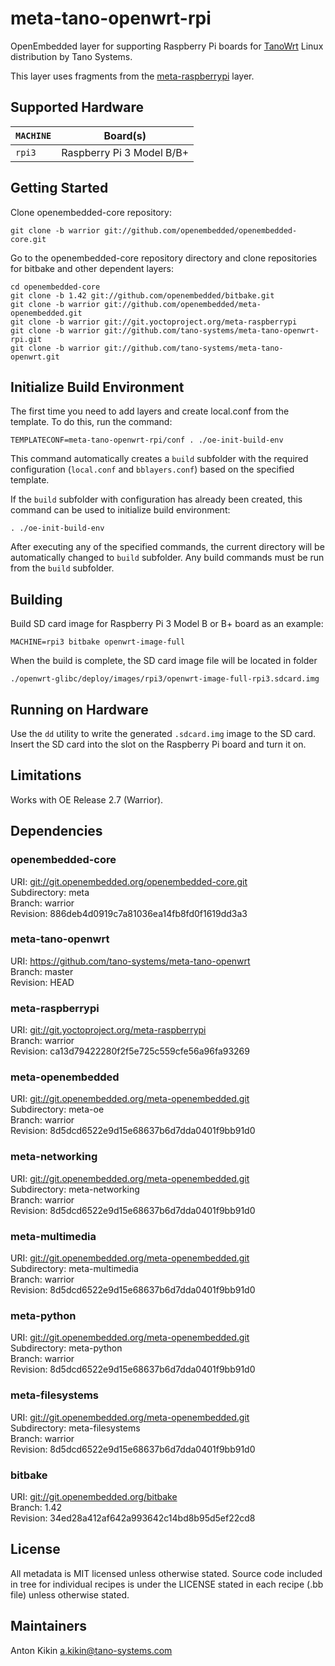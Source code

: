 # meta-tano-openwrt-rpi

OpenEmbedded layer for supporting Raspberry Pi boards for [TanoWrt](https://github.com/tano-systems/meta-tano-openwrt) Linux distribution by Tano Systems.

This layer uses fragments from the [meta-raspberrypi](http://git.yoctoproject.org/cgit.cgi/meta-raspberrypi) layer.

## Supported Hardware

| `MACHINE` | Board(s)                   |
| --------- | -------------------------- |
| `rpi3`    | Raspberry Pi 3 Model B/B+  |


## Getting Started

Clone openembedded-core repository:
```shell
git clone -b warrior git://github.com/openembedded/openembedded-core.git
```

Go to the openembedded-core repository directory and clone repositories for bitbake and other dependent layers:
```shell
cd openembedded-core
git clone -b 1.42 git://github.com/openembedded/bitbake.git
git clone -b warrior git://github.com/openembedded/meta-openembedded.git
git clone -b warrior git://git.yoctoproject.org/meta-raspberrypi
git clone -b warrior git://github.com/tano-systems/meta-tano-openwrt-rpi.git
git clone -b warrior git://github.com/tano-systems/meta-tano-openwrt.git
```

## Initialize Build Environment

The first time you need to add layers and create local.conf from the template. To do this, run the command:
```shell
TEMPLATECONF=meta-tano-openwrt-rpi/conf . ./oe-init-build-env
```

This command automatically creates a `build` subfolder with the required configuration (`local.conf` and `bblayers.conf`) based on the specified template.

If the `build` subfolder with configuration has already been created, this command can be used to initialize build environment:
```shell
. ./oe-init-build-env
```

After executing any of the specified commands, the current directory will be automatically changed to `build` subfolder. Any build commands must be run from the `build` subfolder.

## Building

Build SD card image for Raspberry Pi 3 Model B or B+ board as an example:

```shell
MACHINE=rpi3 bitbake openwrt-image-full
```

When the build is complete, the SD card image file will be located in folder
```
./openwrt-glibc/deploy/images/rpi3/openwrt-image-full-rpi3.sdcard.img
```

## Running on Hardware

Use the `dd` utility to write the generated `.sdcard.img` image to the SD card.
Insert the SD card into the slot on the Raspberry Pi board and turn it on.

## Limitations

Works with OE Release 2.7 (Warrior).

## Dependencies

### openembedded-core
URI: <git://git.openembedded.org/openembedded-core.git>  
Subdirectory: meta  
Branch: warrior  
Revision: 886deb4d0919c7a81036ea14fb8fd0f1619dd3a3

### meta-tano-openwrt
URI: <https://github.com/tano-systems/meta-tano-openwrt>  
Branch: master  
Revision: HEAD

### meta-raspberrypi
URI: <git://git.yoctoproject.org/meta-raspberrypi>  
Branch: warrior  
Revision: ca13d79422280f2f5e725c559cfe56a96fa93269

### meta-openembedded
URI: <git://git.openembedded.org/meta-openembedded.git>  
Subdirectory: meta-oe  
Branch: warrior  
Revision: 8d5dcd6522e9d15e68637b6d7dda0401f9bb91d0

### meta-networking
URI: <git://git.openembedded.org/meta-openembedded.git>  
Subdirectory: meta-networking  
Branch: warrior  
Revision: 8d5dcd6522e9d15e68637b6d7dda0401f9bb91d0

### meta-multimedia
URI: <git://git.openembedded.org/meta-openembedded.git>  
Subdirectory: meta-multimedia  
Branch: warrior  
Revision: 8d5dcd6522e9d15e68637b6d7dda0401f9bb91d0

### meta-python
URI: <git://git.openembedded.org/meta-openembedded.git>  
Subdirectory: meta-python  
Branch: warrior  
Revision: 8d5dcd6522e9d15e68637b6d7dda0401f9bb91d0

### meta-filesystems
URI: <git://git.openembedded.org/meta-openembedded.git>  
Subdirectory: meta-filesystems  
Branch: warrior  
Revision: 8d5dcd6522e9d15e68637b6d7dda0401f9bb91d0

### bitbake
URI: <git://git.openembedded.org/bitbake>  
Branch: 1.42  
Revision: 34ed28a412af642a993642c14bd8b95d5ef22cd8

## License

All metadata is MIT licensed unless otherwise stated. Source code included in tree for individual recipes is under the LICENSE stated in each recipe (.bb file) unless otherwise stated.

## Maintainers

Anton Kikin <a.kikin@tano-systems.com>
